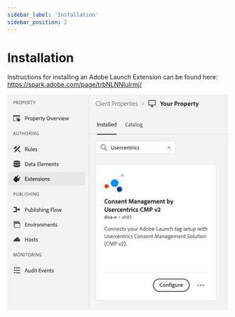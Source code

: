 ```yaml
---
sidebar_label: 'Installation'
sidebar_position: 2
---
```


# Installation

Instructions for installing an Adobe Launch Extension can be found here: https://spark.adobe.com/page/trbNLNNIuIrmj/

![store.png](./img/store.png)
